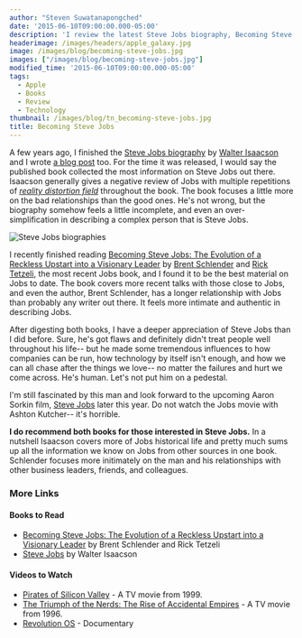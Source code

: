 ```yaml
---
author: "Steven Suwatanapongched"
date: '2015-06-10T09:00:00.000-05:00'
description: 'I review the latest Steve Jobs biography, Becoming Steve Jobs: The Evolution of a Reckless Upstart into a Visionary Leader, by Brent Schlender and Rick Tetzeli.'
headerimage: /images/headers/apple_galaxy.jpg
image: /images/blog/becoming-steve-jobs.jpg
images: ["/images/blog/becoming-steve-jobs.jpg"]
modified_time: '2015-06-10T09:00:00.000-05:00'
tags:
  - Apple
  - Books
  - Review
  - Technology
thumbnail: /images/blog/tn_becoming-steve-jobs.jpg
title: Becoming Steve Jobs
---
```



A few years ago, I finished the [Steve Jobs biography](https://www.amazon.com/gp/product/1451648537?ie=UTF8&tag=sunpech-20&linkCode=shr&camp=213733&creative=393185&creativeASIN=1451648537&ref_=sr_1_1&qid=1325418866&sr=8-1) by [Walter Isaacson](https://www.amazon.com/Walter-Isaacson/e/B000APFLB8/) and I wrote [a blog post](/2012/01/steve-jobs-biography) too. For the time it was released, I would say the published book collected the most information on Steve Jobs out there. Isaacson generally gives a negative review of Jobs with multiple repetitions of <i>[reality distortion field](https://en.wikipedia.org/wiki/Reality_distortion_field)</i> throughout the book. The book focuses a little more on the bad relationships than the good ones. He's not wrong, but the biography somehow feels a little incomplete, and even an over-simplification in describing a complex person that is Steve Jobs.

![Steve Jobs biographies](/images/blog/becoming-steve-jobs.jpg)

I recently finished reading [Becoming Steve Jobs: The Evolution of a Reckless Upstart into a Visionary Leader](https://www.amazon.com/gp/product/0385347405/ref=as_li_tl?ie=UTF8&camp=1789&creative=390957&creativeASIN=0385347405&linkCode=as2&tag=sunpech-20&linkId=M5L3XZ5VJ4MUVL4M) by [Brent Schlender](https://www.amazon.com/Brent-Schlender/e/B00J01WHLK/) and [Rick Tetzeli](https://www.amazon.com/Rick-Tetzeli/e/B00J01W41I/), the most recent Jobs book, and I found it to be the best material on Jobs to date. The book covers more recent talks with those close to Jobs, and even the author, Brent Schlender, has a longer relationship with Jobs than probably any writer out there. It feels more intimate and authentic in describing Jobs.

After digesting both books, I have a deeper appreciation of Steve Jobs than I did before. Sure, he's got flaws and definitely didn't treat people well throughout his life-- but he made some tremendous influences to how companies can be run, how technology by itself isn't enough, and how we can all chase after the things we love-- no matter the failures and hurt we come across. He's human. Let's not put him on a pedestal.

I'm still fascinated by this man and look forward to the upcoming Aaron Sorkin film, [Steve Jobs](https://www.imdb.com/title/tt2080374/) later this year. Do not watch the Jobs movie with Ashton Kutcher-- it's horrible.

<b>I do recommend both books for those interested in Steve Jobs.</b> In a nutshell Isaacson covers more of Jobs historical life and pretty much sums up all the information we know on Jobs from other sources in one book. Schlender focuses more initimately on the man and his relationships with other business leaders, friends, and colleagues.

### More Links

#### Books to Read

* [Becoming Steve Jobs: The Evolution of a Reckless Upstart into a Visionary Leader](https://www.amazon.com/gp/product/0385347405/ref=as_li_tl?ie=UTF8&camp=1789&creative=390957&creativeASIN=0385347405&linkCode=as2&tag=sunpech-20&linkId=M5L3XZ5VJ4MUVL4M) by Brent Schlender and Rick Tetzeli
* [Steve Jobs](https://www.amazon.com/gp/product/1451648537?ie=UTF8&tag=sunpech-20&linkCode=shr&camp=213733&creative=393185&creativeASIN=1451648537&ref_=sr_1_1&qid=1325418866&sr=8-1) by Walter Isaacson

#### Videos to Watch

* [Pirates of Silicon Valley](https://www.imdb.com/title/tt0168122/) - A TV movie from 1999.
* [The Triumph of the Nerds: The Rise of Accidental Empires](https://www.imdb.com/title/tt0115398/) - A TV movie from 1996.
* [Revolution OS](https://www.imdb.com/title/tt0308808/) - Documentary